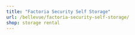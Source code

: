 ```yaml
---
title: "Factoria Security Self Storage"
url: /bellevue/factoria-security-self-storage/
shop: storage rental
---
```

